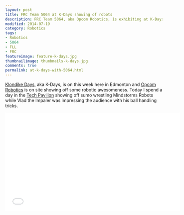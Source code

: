 ```yaml
---
layout: post  
title: FRC Team 5064 at K-Days showing of robots
description: FRC Team 5064, aka Opcom Robotics, is exhibiting at K-Days this week and today I got to spend the day in the Tech Pavilion showing off awesome robots to kids and young at heart adults. 
modified: 2014-07-19
category: Robotics
tags:
- Robotics
- 5064
- FLL
- FRC
featureimage: feature-k-days.jpg
thumbnailimage: thumbnails-k-days.jpg
comments: true 
permalink: at-k-days-with-5064.html
--- 
```

<p><a href="http://k-days.com/">Klondike Days</a>, aka K-Days, is on this week here in Edmonton and <a href="http://5064.ca/">Opcom Robotics</a> is on site showing off some robotic awesomeness. Today I spend a day in the <a href="http://k-days.com/expo-centre-attractions/k-days-feature-pavilion-hall-b/">Tech Pavilion</a> showing off sumo wrestling Mindstorms Robots while Vlad the Impaler was impressing the audience with his ball handling tricks.</p>

<iframe width="560" height="315" src="//www.youtube.com/embed/n-blIXP4AnM" frameborder="0" allowfullscreen></iframe>
